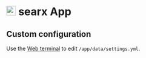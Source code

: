 # <img src="/documentation/img/searx-logo.png" width="25px"> searx App

## Custom configuration

Use the [Web terminal](/documentation/apps#web-terminal) to edit `/app/data/settings.yml`.


